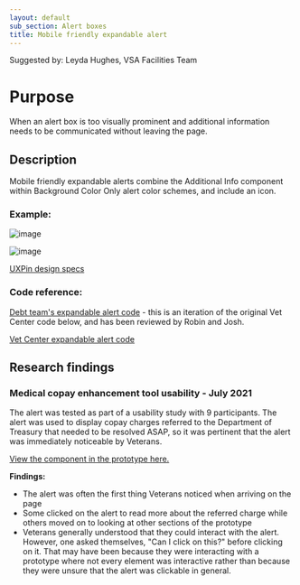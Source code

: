 ```yaml
---
layout: default
sub_section: Alert boxes
title: Mobile friendly expandable alert
---
```

Suggested by: Leyda Hughes, VSA Facilities Team

# Purpose

When an alert box is too visually prominent and additional information needs to be communicated without leaving the page.

## Description
Mobile friendly expandable alerts combine the Additional Info component within Background Color Only alert color schemes, and include an icon. 

### Example:

![image](https://user-images.githubusercontent.com/4960080/127147819-12d07cf2-b357-4058-81d5-56f0caf764a2.png)

![image](https://user-images.githubusercontent.com/4960080/127148001-517c85d7-e6d9-401d-81d7-1d3b8f1dbeb1.png)

[UXPin design specs](https://preview.uxpin.com/0a5eaacdf411fde0cb3abf4932010c29fbccb7de#/pages/138515145/simulate/sitemap?mode=i)

### Code reference:

[Debt team's expandable alert code](https://github.com/department-of-veterans-affairs/vets-website/blob/3476c57cd753cd9a8da7d466fb23cb892e1ce1c2/src/applications/medical-copays/components/StatusAlert.jsx) - this is an iteration of the original Vet Center code below, and has been reviewed by Robin and Josh.

[Vet Center expandable alert code](https://github.com/department-of-veterans-affairs/vets-website/blob/master/src/applications/static-pages/shared/ExpandableOperatingStatus.jsx)

## Research findings 

### Medical copay enhancement tool usability - July 2021

The alert was tested as part of a usability study with 9 participants. The alert was used to display copay charges referred to the Department of Treasury that needed to be resolved ASAP, so it was pertinent that the alert was immediately noticeable by Veterans. 

[View the component in the prototype here.](https://preview.uxpin.com/361636c369f65453b4880d1445911c4d9b869349#/pages/140005948/simulate/no-panels?mode=i)

**Findings:**
- The alert was often the first thing Veterans noticed when arriving on the page
- Some clicked on the alert to read more about the referred charge while others moved on to looking at other sections of the prototype 
- Veterans generally understood that they could interact with the alert. However, one asked themselves, "Can I click on this?" before clicking on it. That may have been because they were interacting with a prototype where not every element was interactive rather than because they were unsure that the alert was clickable in general. 
